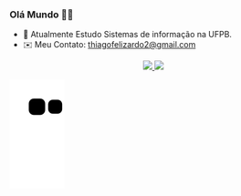 ### Olá Mundo 👋😂


- 📖 Atualmente Estudo Sistemas de informação na UFPB.
- ✉️ Meu Contato: thiagofelizardo2@gmail.com

<div align="center">
  <a href="https://github.com/thiago-felizardo-dev">
  <img height="180em" src="https://github-readme-stats.vercel.app/api?username=thiagofelizardu&show_icons=true&theme=dark&include_all_commits=true&count_private=true"/>
    
  <img height="180em" src="https://github-readme-stats.vercel.app/api/top-langs/?username=thiagofelizardu&layout=compact&langs_count=7&theme=dark"/>
</div>
  
  
   ![Snake animation](https://github.com/rafaballerini/rafaballerini/blob/output/github-contribution-grid-snake.svg)
  
 
